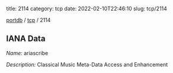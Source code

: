 title: 2114
category: tcp
date: 2022-02-10T22:46:10
slug: tcp/2114

[portdb](/) / [tcp](/category/tcp.html) / 2114


## IANA Data

_Name:_ ariascribe

_Description:_ Classical Music Meta-Data Access and Enhancement

